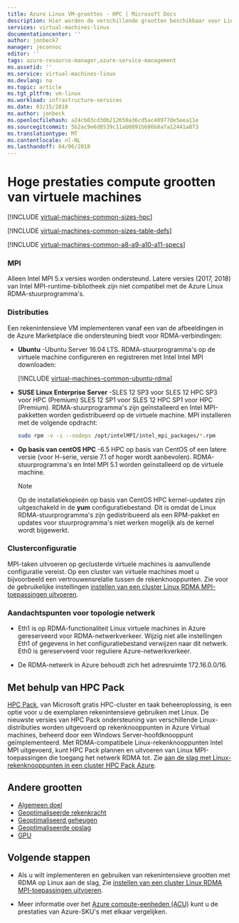 ```yaml
---
title: Azure Linux VM-groottes - HPC | Microsoft Docs
description: Hier worden de verschillende grootten beschikbaar voor Linux high performance computing-virtuele machines in Azure. Bevat informatie over het aantal Vcpu, gegevensschijven en NIC's, evenals opslag doorvoer en bandbreedte voor de grootte van deze reeks.
services: virtual-machines-linux
documentationcenter: ''
author: jonbeck7
manager: jeconnoc
editor: ''
tags: azure-resource-manager,azure-service-management
ms.assetid: ''
ms.service: virtual-machines-linux
ms.devlang: na
ms.topic: article
ms.tgt_pltfrm: vm-linux
ms.workload: infrastructure-services
ms.date: 03/15/2018
ms.author: jonbeck
ms.openlocfilehash: a24cb03cd30b212650a36cd5ac40977de5eea11e
ms.sourcegitcommit: 5b2ac9e6d8539c11ab0891b686b8afa12441a8f3
ms.translationtype: MT
ms.contentlocale: nl-NL
ms.lasthandoff: 04/06/2018
---
```

# <a name="high-performance-compute-virtual-machine-sizes"></a>Hoge prestaties compute grootten van virtuele machines

[!INCLUDE [virtual-machines-common-sizes-hpc](../../../includes/virtual-machines-common-sizes-hpc.md)]

[!INCLUDE [virtual-machines-common-sizes-table-defs](../../../includes/virtual-machines-common-sizes-table-defs.md)]

[!INCLUDE [virtual-machines-common-a8-a9-a10-a11-specs](../../../includes/virtual-machines-common-a8-a9-a10-a11-specs.md)]


### <a name="mpi"></a>MPI 

Alleen Intel MPI 5.x versies worden ondersteund. Latere versies (2017, 2018) van Intel MPI-runtime-bibliotheek zijn niet compatibel met de Azure Linux RDMA-stuurprogramma's.


### <a name="distributions"></a>Distributies
 
Een rekenintensieve VM implementeren vanaf een van de afbeeldingen in de Azure Marketplace die ondersteuning biedt voor RDMA-verbindingen:
  
* **Ubuntu** -Ubuntu Server 16.04 LTS. RDMA-stuurprogramma's op de virtuele machine configureren en registreren met Intel Intel MPI downloaden:

  [!INCLUDE [virtual-machines-common-ubuntu-rdma](../../../includes/virtual-machines-common-ubuntu-rdma.md)]

* **SUSE Linux Enterprise Server** -SLES 12 SP3 voor SLES 12 HPC SP3 voor HPC (Premium) SLES 12 SP1 voor SLES 12 HPC SP1 voor HPC (Premium). RDMA-stuurprogramma's zijn geïnstalleerd en Intel MPI-pakketten worden gedistribueerd op de virtuele machine. MPI installeren met de volgende opdracht:

  ```bash
  sudo rpm -v -i --nodeps /opt/intelMPI/intel_mpi_packages/*.rpm
  ```
    
* **Op basis van centOS HPC** -6.5 HPC op basis van CentOS of een latere versie (voor H-serie, versie 7.1 of hoger wordt aanbevolen). RDMA-stuurprogramma's en Intel MPI 5.1 worden geïnstalleerd op de virtuele machine.  
 
  > [!NOTE]
  > Op de installatiekopieën op basis van CentOS HPC kernel-updates zijn uitgeschakeld in de **yum** configuratiebestand. Dit is omdat de Linux RDMA-stuurprogramma's zijn gedistribueerd als een RPM-pakket en updates voor stuurprogramma's niet werken mogelijk als de kernel wordt bijgewerkt.
  > 
 
### <a name="cluster-configuration"></a>Clusterconfiguratie 
    
MPI-taken uitvoeren op geclusterde virtuele machines is aanvullende configuratie vereist. Op een cluster van virtuele machines moet u bijvoorbeeld een vertrouwensrelatie tussen de rekenknooppunten. Zie voor de gebruikelijke instellingen [instellen van een cluster Linux RDMA MPI-toepassingen uitvoeren](classic/rdma-cluster.md?toc=%2fazure%2fvirtual-machines%2flinux%2fclassic%2ftoc.json).

### <a name="network-topology-considerations"></a>Aandachtspunten voor topologie netwerk
* Eth1 is op RDMA-functionaliteit Linux virtuele machines in Azure gereserveerd voor RDMA-netwerkverkeer. Wijzig niet alle instellingen Eth1 of gegevens in het configuratiebestand verwijzen naar dit netwerk. Eth0 is gereserveerd voor reguliere Azure-netwerkverkeer.

* De RDMA-netwerk in Azure behoudt zich het adresruimte 172.16.0.0/16. 


## <a name="using-hpc-pack"></a>Met behulp van HPC Pack
[HPC Pack](https://technet.microsoft.com/library/jj899572.aspx), van Microsoft gratis HPC-cluster en taak beheeroplossing, is een optie voor u de exemplaren rekenintensieve gebruiken met Linux. De nieuwste versies van HPC Pack ondersteuning van verschillende Linux-distributies worden uitgevoerd op rekenknooppunten in Azure Virtual machines, beheerd door een Windows Server-hoofdknooppunt geïmplementeerd. Met RDMA-compatibele Linux-rekenknooppunten Intel MPI uitgevoerd, kunt HPC Pack plannen en uitvoeren van Linux MPI-toepassingen die toegang het netwerk RDMA tot. Zie [aan de slag met Linux-rekenknooppunten in een cluster HPC Pack Azure](classic/hpcpack-cluster.md?toc=%2fazure%2fvirtual-machines%2flinux%2fclassic%2ftoc.json).

## <a name="other-sizes"></a>Andere grootten
- [Algemeen doel](sizes-general.md)
- [Geoptimaliseerde rekenkracht](sizes-compute.md)
- [Geoptimaliseerd geheugen](sizes-memory.md)
- [Geoptimaliseerde opslag](sizes-storage.md)
- [GPU](../windows/sizes-gpu.md)


## <a name="next-steps"></a>Volgende stappen

- Als u wilt implementeren en gebruiken van rekenintensieve grootten met RDMA op Linux aan de slag, Zie [instellen van een cluster Linux RDMA MPI-toepassingen uitvoeren](classic/rdma-cluster.md?toc=%2fazure%2fvirtual-machines%2flinux%2fclassic%2ftoc.json).

- Meer informatie over het [Azure compute-eenheden (ACU)](acu.md) kunt u de prestaties van Azure-SKU's met elkaar vergelijken.





